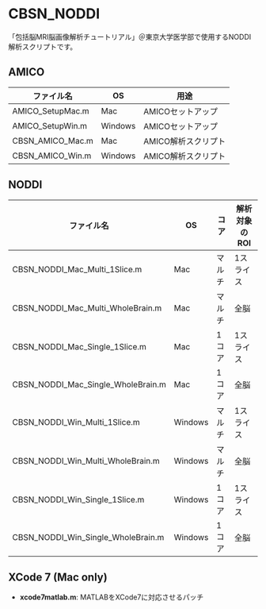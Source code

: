 # CBSN_NODDI
「包括脳MRI脳画像解析チュートリアル」＠東京大学医学部で使用するNODDI解析スクリプトです。

## AMICO
| ファイル名       | OS      | 用途                |
|------------------|---------|---------------------|
| AMICO_SetupMac.m | Mac     | AMICOセットアップ   |
| AMICO_SetupWin.m | Windows | AMICOセットアップ   |
| CBSN_AMICO_Mac.m | Mac     | AMICO解析スクリプト |
| CBSN_AMICO_Win.m | Windows | AMICO解析スクリプト |

## NODDI
| ファイル名                         | OS      | コア   | 解析対象のROI |
|------------------------------------|---------|--------|---------------|
| CBSN_NODDI_Mac_Multi_1Slice.m      | Mac     | マルチ | 1スライス     |
| CBSN_NODDI_Mac_Multi_WholeBrain.m  | Mac     | マルチ | 全脳          |
| CBSN_NODDI_Mac_Single_1Slice.m     | Mac     | 1コア  | 1スライス     |
| CBSN_NODDI_Mac_Single_WholeBrain.m | Mac     | 1コア  | 全脳          |
| CBSN_NODDI_Win_Multi_1Slice.m      | Windows | マルチ | 1スライス     |
| CBSN_NODDI_Win_Multi_WholeBrain.m  | Windows | マルチ | 全脳          |
| CBSN_NODDI_Win_Single_1Slice.m     | Windows | 1コア  | 1スライス     |
| CBSN_NODDI_Win_Single_WholeBrain.m | Windows | 1コア  | 全脳          |

## XCode 7 (Mac only)
* **xcode7matlab.m**: MATLABをXCode7に対応させるパッチ

